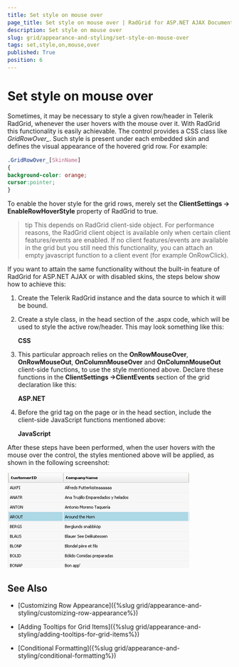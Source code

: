 ```yaml
---
title: Set style on mouse over
page_title: Set style on mouse over | RadGrid for ASP.NET AJAX Documentation
description: Set style on mouse over
slug: grid/appearance-and-styling/set-style-on-mouse-over
tags: set,style,on,mouse,over
published: True
position: 6
---
```


# Set style on mouse over

Sometimes, it may be necessary to style a given row/header in Telerik RadGrid, whenever the user hovers with the mouse over it. With RadGrid this functionality is easily achievable. The control provides a CSS class like *GridRowOver_<SkinName>*. Such style is present under each embedded skin and defines the visual appearance of the hovered grid row. For example:

````CSS
.GridRowOver_[SkinName]
{
background-color: orange;
cursor:pointer;
}
````



To enable the hover style for the grid rows, merely set the **ClientSettings -> EnableRowHoverStyle** property of RadGrid to true.

>tip This depends on RadGrid client-side object. For performance reasons, the RadGrid client object is available only when certain client features/events are enabled. If no client features/events are available in the grid but you still need this functionality, you can attach an empty javascript function to a client event (for example OnRowClick).
>


If you want to attain the same functionality without the built-in feature of RadGrid for ASP.NET AJAX or with disabled skins, the steps below show how to achieve this:

1. Create the Telerik RadGrid instance and the data source to which it will be bound.

2. Create a style class, in the head section of the .aspx code, which will be used to style the active row/header. This may look something like this:

	**CSS**
	
	<style type="text/css">
	  .RowMouseOver td
	  {
	    background-color: lightblue !important;
	  }
	  .RowMouseOut
	  {
	    /*this style is taken from the corresponding skin's GridRow_[SkinName] class - GridRow_Default in our case*/
	    background: #f7f7f7;
	  }
	  .HeaderMouseOver
	  {
	    background-color: lightblue !important;
	  }
	  .HeaderMouseOut
	  {
	    /*this style is taken from the corresponding skin's th.GridHeader class - th.GridHeader_Default in our case*/
	    background: white url('Img/GridHeaderBg.gif') repeat-x bottom;
	  }
	</style>


3. This particular approach relies on the **OnRowMouseOver**, **OnRowMouseOut**, **OnColumnMouseOver** and **OnColumnMouseOut** client-side functions, to use the style mentioned above. Declare these functions in the **ClientSettings ->ClientEvents** section of the grid declaration like this:

	**ASP.NET**
	
	<ClientSettings>
	    <ClientEvents OnRowMouseOver="RowMouseOver" OnRowMouseOut="RowMouseOut" OnColumnMouseOver="ColumnMouseOver"
	        OnColumnMouseOut="ColumnMouseOut" />
	</ClientSettings>


4. Before the grid tag on the page or in the head section, include the client-side JavaScript functions mentioned above:

	**JavaScript**

	<script type="text/javascript">
	function RowMouseOver(sender, eventArgs) {
	  $get(eventArgs.get_id()).className = "RowMouseOver";
	}
	function RowMouseOut(sender, eventArgs) {
	  $get(eventArgs.get_id()).className = "RowMouseOut";
	}
	function ColumnMouseOver(sender, eventArgs) {
	  eventArgs.get_gridColumn().get_element().className = "HeaderMouseOver";
	}
	function ColumnMouseOut(sender, eventArgs) {
	  eventArgs.get_gridColumn().get_element().className = "HeaderMouseOut";
	}
	</script>


After these steps have been performed, when the user hovers with the mouse over the control, the styles mentioned above will be applied, as shown in the following screenshot:

![Set Row Style On Hover](images/grd_SerRowStyleOnHover.png)

## See Also

 * [Customizing Row Appearance]({%slug grid/appearance-and-styling/customizing-row-appearance%})

 * [Adding Tooltips for Grid Items]({%slug grid/appearance-and-styling/adding-tooltips-for-grid-items%})

 * [Conditional Formatting]({%slug grid/appearance-and-styling/conditional-formatting%})
